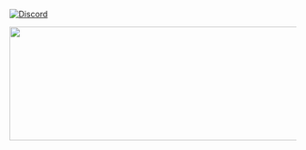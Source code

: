 [![Discord](https://img.shields.io/badge/Discord-7289DA?style=for-the-badge&logo=discord&logoColor=white)](https://dsc.bio/dexftl)


<img src="https://pbs.twimg.com/profile_banners/920480040848183296/1714335163/600x200" width=600 height=200/>
